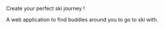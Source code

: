 Create your perfect ski journey ! 

A web application to find buddies around you to go to ski with.
